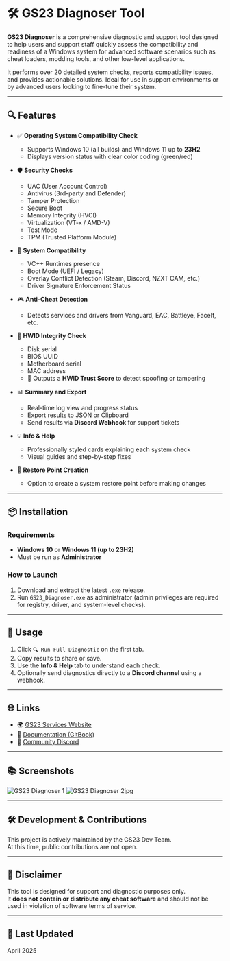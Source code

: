 # 🛠 GS23 Diagnoser Tool

**GS23 Diagnoser** is a comprehensive diagnostic and support tool designed to help users and support staff quickly assess the compatibility and readiness of a Windows system for advanced software scenarios such as cheat loaders, modding tools, and other low-level applications.

It performs over 20 detailed system checks, reports compatibility issues, and provides actionable solutions. Ideal for use in support environments or by advanced users looking to fine-tune their system.

---

## 🔍 Features

- ✅ **Operating System Compatibility Check**
  - Supports Windows 10 (all builds) and Windows 11 up to **23H2**
  - Displays version status with clear color coding (green/red)

- 🛡️ **Security Checks**
  - UAC (User Account Control)
  - Antivirus (3rd-party and Defender)
  - Tamper Protection
  - Secure Boot
  - Memory Integrity (HVCI)
  - Virtualization (VT-x / AMD-V)
  - Test Mode
  - TPM (Trusted Platform Module)

- 🧱 **System Compatibility**
  - VC++ Runtimes presence
  - Boot Mode (UEFI / Legacy)
  - Overlay Conflict Detection (Steam, Discord, NZXT CAM, etc.)
  - Driver Signature Enforcement Status

- 🎮 **Anti-Cheat Detection**
  - Detects services and drivers from Vanguard, EAC, Battleye, FaceIt, etc.

- 💽 **HWID Integrity Check**
  - Disk serial
  - BIOS UUID
  - Motherboard serial
  - MAC address
  - 🧠 Outputs a **HWID Trust Score** to detect spoofing or tampering

- 📊 **Summary and Export**
  - Real-time log view and progress status
  - Export results to JSON or Clipboard
  - Send results via **Discord Webhook** for support tickets

- 💡 **Info & Help**
  - Professionally styled cards explaining each system check
  - Visual guides and step-by-step fixes

- 🛑 **Restore Point Creation**
  - Option to create a system restore point before making changes

---

## 📦 Installation

### Requirements
- **Windows 10** or **Windows 11 (up to 23H2)**
- Must be run as **Administrator**

### How to Launch
1. Download and extract the latest `.exe` release.
2. Run `GS23_Diagnoser.exe` as administrator (admin privileges are required for registry, driver, and system-level checks).

---

## 🚀 Usage

1. Click `🔍 Run Full Diagnostic` on the first tab.
2. Copy results to share or save.
3. Use the **Info & Help** tab to understand each check.
4. Optionally send diagnostics directly to a **Discord channel** using a webhook.

---

## 🌐 Links

- 🌍 [GS23 Services Website](https://gs23services.com)
- 📖 [Documentation (GitBook)](https://gs23.gitbook.io/gs23)
- 💬 [Community Discord](https://discord.gg/3bqHGasHXV)

---

## 📚 Screenshots

![GS23 Diagnoser 1](https://github.com/user-attachments/assets/09c3864a-1da4-486e-b009-a1921e576076)
![GS23 Diagnoser 2jpg](https://github.com/user-attachments/assets/6064f8e3-3cf2-4211-b198-1dd6157bfc31)

---

## 🛠 Development & Contributions

This project is actively maintained by the GS23 Dev Team.  
At this time, public contributions are not open.

---

## 🔐 Disclaimer

This tool is designed for support and diagnostic purposes only.  
It **does not contain or distribute any cheat software** and should not be used in violation of software terms of service.

---

## 📅 Last Updated

April 2025
